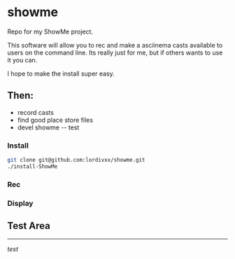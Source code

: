 # showme
Repo for my ShowMe project.

This software will allow you to rec and make a asciinema casts available to users on the command line.
Its really just for me, but if others wants to use it you can.

I hope to make the install super easy.

Then:
----
- record casts
- find good place store files
- devel showme
-- test

### Install

```bash
git clone git@github.com:lordivxx/showme.git
./install-ShowMe
```

### Rec

### Display



## Test Area
---

*test*
